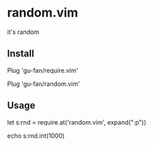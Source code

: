 # random.vim

it's random


## Install

Plug 'gu-fan/require.vim'

Plug 'gu-fan/random.vim'


## Usage


let s:rnd = require.at('random.vim', expand("<sfile>:p"))


echo s:rnd.int(1000)



